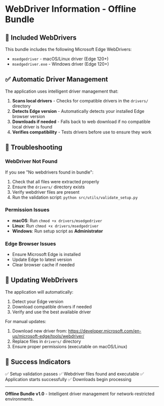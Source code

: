 # WebDriver Information - Offline Bundle

## 🎯 Included WebDrivers

This bundle includes the following Microsoft Edge WebDrivers:

- `msedgedriver` - macOS/Linux driver (Edge 120+)
- `msedgedriver.exe` - Windows driver (Edge 120+)

## ✅ Automatic Driver Management

The application uses intelligent driver management that:

1. **Scans local drivers** - Checks for compatible drivers in the `drivers/` directory
2. **Detects Edge version** - Automatically detects your installed Edge browser version
3. **Downloads if needed** - Falls back to web download if no compatible local driver is found
4. **Verifies compatibility** - Tests drivers before use to ensure they work

## 🚨 Troubleshooting

### WebDriver Not Found
If you see "No webdrivers found in bundle":
1. Check that all files were extracted properly
2. Ensure the `drivers/` directory exists
3. Verify webdriver files are present
4. Run the validation script: `python src/utils/validate_setup.py`

### Permission Issues
- **macOS**: Run `chmod +x drivers/msedgedriver`
- **Linux**: Run `chmod +x drivers/msedgedriver`
- **Windows**: Run setup script as **Administrator**

### Edge Browser Issues
- Ensure Microsoft Edge is installed
- Update Edge to latest version
- Clear browser cache if needed

## 🔄 Updating WebDrivers

The application will automatically:
1. Detect your Edge version
2. Download compatible drivers if needed
3. Verify and use the best available driver

For manual updates:
1. Download new driver from: https://developer.microsoft.com/en-us/microsoft-edge/tools/webdriver/
2. Replace files in `drivers/` directory
3. Ensure proper permissions (executable on macOS/Linux)

## 🎉 Success Indicators

✅ Setup validation passes
✅ Webdriver files found and executable
✅ Application starts successfully
✅ Downloads begin processing

---

**Offline Bundle v1.0** - Intelligent driver management for network-restricted environments.
